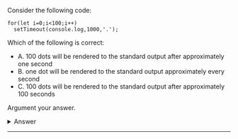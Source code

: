 Consider the following code:

```
for(let i=0;i<100;i++)
  setTimeout(console.log,1000,'.');
```

Which of the following is correct:
- A. 100 dots will be rendered to the standard output after approximately one second
- B. one dot will be rendered to the standard output approximately every second
- C. 100 dots will be rendered to the standard output after approximately 100 seconds

Argument your answer.

<details>
  <summary>Answer</summary>
  A. is correct. 
  
  *Explanation*
  `setTimeout` is asynchronous code. This means the javascript interpreter doesn't wait than its execution finishes to move forward with the loop.

</details>

---
